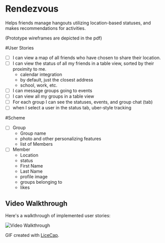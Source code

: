 # Rendezvous
Helps friends manage hangouts utilizing location-based statuses, and makes recommendations for activities.

(Prototype wireframes are depicted in the pdf)

#User Stories
- [ ] I can view a map of all friends who have chosen to share their location.
- [ ] I can view the status of all my friends in a table view, sorted by their proximity to me.
	- calendar integration
	- by default, just the closest address
	- school, work, etc.
- [ ] I can message groups going to events
- [ ] I can view all my groups in a table view
- [ ] For each group I can see the statuses, events, and group chat (tab)
- [ ] when I select a user in the status tab, uber-style tracking

#Scheme 
- [ ] Group
	- Group name
	- photo and other personalizing features  
	- list of Members
- [ ] Member
	- Location
	- status
	- First Name 
	- Last Name
	- profile image
	- groups belonging to
	- likes
## Video Walkthrough 

Here's a walkthrough of implemented user stories:

<img src='http://i.imgur.com/8TURfRn.gif' title='Video Walkthrough' width='' alt='Video Walkthrough' />

GIF created with [LiceCap](http://www.cockos.com/licecap/).
